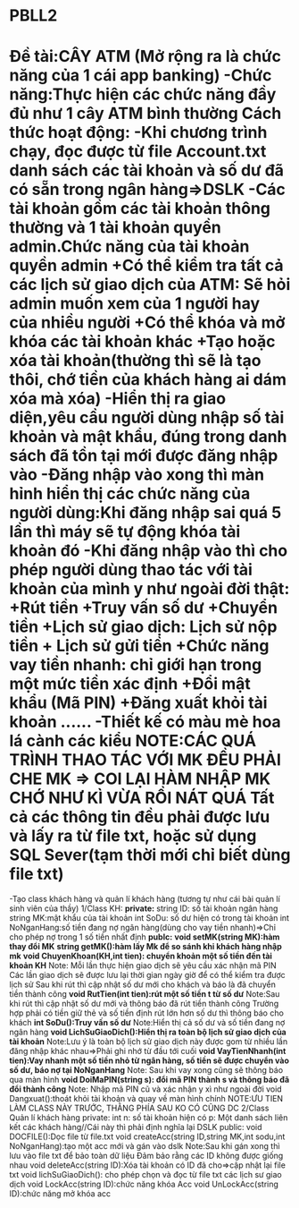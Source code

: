 # PBLL2
Đề tài:CÂY ATM (Mở rộng ra là chức năng của 1 cái app banking)
-Chức năng:Thực hiện các chức năng đầy đủ như 1 cây ATM bình thường
Cách thức hoạt động:
-Khi chương trình chạy, đọc được từ file Account.txt danh sách các tài khoản và số dư đã có sẵn trong ngân hàng=>DSLK
-Các tài khoản gồm các tài khoản thông thường và 1 tài khoản quyền admin.Chức năng của tài khoản quyền admin
    +Có thể kiểm tra tất cả các lịch sử giao dịch của ATM:
      Sẽ hỏi admin muốn xem của 1 người hay của nhiều người
    +Có thể khóa và mở khóa các tài khoản khác
    +Tạo hoặc xóa tài khoản(thường thì sẽ là tạo thôi, chớ tiền của khách hàng ai dám xóa mà xóa)
-Hiển thị ra giao diện,yêu cầu người dùng nhập số tài khoản và mật khẩu, đúng trong danh sách đã tồn tại mới được đăng nhập vào
-Đăng nhập vào xong thì màn hỉnh hiển thị các chức năng của người dùng:Khi đăng nhập sai quá 5 lần thì máy sẽ tự động khóa tài khoản đó
-Khi đăng nhập vào thì cho phép người dùng thao tác với tài khoản của mình y như ngoài đời thật:
  +Rút tiền
  +Truy vấn số dư
  +Chuyển tiền
  +Lịch sử giao dịch: Lịch sử nộp tiền + Lịch sử gửi tiền
  +Chức năng vay tiền nhanh: chỉ giới hạn trong một mức tiền xác định
  +Đổi mật khẩu (Mã PIN)
  +Đăng xuất khỏi tài khoản
 ......
 -Thiết kế có màu mè hoa lá cành các kiểu
 NOTE:CÁC QUÁ TRÌNH THAO TÁC VỚI MK ĐỀU PHẢI CHE MK => COI LẠI HÀM NHẬP MK CHỚ NHƯ KÌ VỪA RỒI NÁT QUÁ
 Tất cả các thông tin đều phải được lưu và lấy ra từ file txt, hoặc sử dụng SQL Sever(tạm thời mới chỉ biết dùng file txt)
======================================================
-Tạo class khách hàng và quản lí khách hàng (tương tự như cái bài quản lí sinh viên của thầy)
1/Class KH:
**private:**
string ID: số tài khoản ngân hàng
string MK:mật khẩu của tài khoản
int SoDu: số dư hiện có trong tài khoản
int NoNganHang:số tiền đang nợ ngân hàng(dùng cho vay tiền nhanh)=>Chỉ cho phép nợ trong 1 số tiền nhất định
**publc:**
**void setMK(string MK):hàm thay đổi MK**
**string getMK():hàm lấy Mk để so sánh khi khách hàng nhập mk**
**void ChuyenKhoan(KH,int tien): chuyển khoản một số tiền đến tài khoản KH**
Note: Mỗi lần thực hiện giao dịch sẽ yêu cầu xác nhận mã PIN
      Các lần giao dịch sẽ được lưu lại thời gian ngày giờ để có thể kiểm tra được lịch sử
      Sau khi rút thì cập nhật số dư mới cho khách và báo là đã chuyển tiền thành công
**void RutTien(int tien):rút một số tiền t từ số dư**
Note:Sau khi rút thì cập nhật số dư mới và thông báo đã rút tiền thành công
      Trường hợp phải có tiền giữ thẻ và số tiền định rút lớn hơn số dư thì thông báo cho khách
**int SoDu():Truy vấn số dư**
Note:Hiển thị cả số dư và số tiền đang nợ ngân hàng
**void LichSuGiaoDich():Hiển thị ra toàn bộ lịch sử giao dịch của tài khoản**
Note:Lưu ý là toàn bộ lịch sử giao dịch này được gom từ nhiều lần đăng nhập khác nhau=>Phải ghi nhớ từ đầu tới cuối
**void VayTienNhanh(int tien):Vay nhanh một số tiền nhỏ từ ngân hàng, số tiền sẽ được chuyển vào số dư, báo nợ tại NoNganHang**
Note: Sau khi vay xong cũng sẽ thông báo qua màn hình
**void DoiMaPIN(string s): đổi mã PIN thành s và thông báo đã đổi thành công**
Note: Nhập mã PIN cũ và xác nhận y xì như ngoài đời
void Dangxuat():thoát khỏi tài khoản và quay về màn hình chính
NOTE:ƯU TIEN LÀM CLASS NÀY TRƯỚC, THẰNG PHÍA SAU KO CÓ CŨNG DC
2/Class Quản lí khách hàng 
private:
int n: số tài khoản hiện có
 p: Một danh sách liên kết các khách hàng//Cái này thì phải định nghĩa lại DSLK
public:
void DOCFILE():Dọc file từ file.txt
void createAcc(string ID,string MK,int sodu,int NoNganHang):tạo một acc mới và gán vào dslk
Note:Sau khi gán xong thì lưu vào file txt để bảo toàn dữ liệu
    Đảm bảo rằng các ID không được giống nhau
void deleteAcc(string ID):Xóa tài khoản có ID đã cho=>cập nhật lại file txt
void lichSuGiaoDich(): cho phép chọn và đọc từ file txt các lịch sư giao dịch
void LockAcc(string ID):chức năng khóa Acc
void UnLockAcc(string ID):chức năng mở khóa acc


